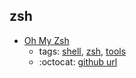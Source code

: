 zsh 
---
* [Oh My Zsh](https://ohmyz.sh/)
    * tags: [shell](../tags/shell.md), [zsh](../tags/zsh.md), [tools](../tags/tools.md)
    * :octocat: [github url](https://github.com/robbyrussell/oh-my-zsh)
